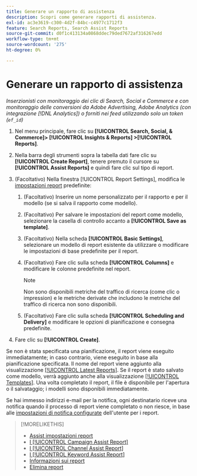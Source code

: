 ```yaml
---
title: Generare un rapporto di assistenza
description: Scopri come generare rapporti di assistenza.
exl-id: ac3e3619-c300-4d2f-84bc-c4977c1712f3
feature: Search Reports, Search Assist Reports
source-git-commit: d0f1c413134a0868ddec79ded7672af316267edd
workflow-type: tm+mt
source-wordcount: '275'
ht-degree: 0%

---
```


# Generare un rapporto di assistenza

*Inserzionisti con monitoraggio dei clic di Search, Social e Commerce e con monitoraggio delle conversioni da Adobe Advertising, Adobe Analytics (con integrazione [!DNL Analytics]) o forniti nei feed utilizzando solo un token (`ef_id`)*

1. Nel menu principale, fare clic su **[!UICONTROL Search, Social, & Commerce]> [!UICONTROL Insights & Reports] >[!UICONTROL Reports]**.

1. Nella barra degli strumenti sopra la tabella dati fare clic su **[!UICONTROL Create Report]**, tenere premuto il cursore su **[!UICONTROL Assist Reports]** e quindi fare clic sul tipo di report.

1. (Facoltativo) Nella finestra [!UICONTROL Report Settings], modifica le [impostazioni report](assist-report-settings.md) predefinite:

   1. (Facoltativo) Inserire un nome personalizzato per il rapporto e per il modello (se si salva il rapporto come modello).

   1. (Facoltativo) Per salvare le impostazioni del report come modello, selezionare la casella di controllo accanto a **[!UICONTROL Save as template]**.

   1. (Facoltativo) Nella scheda **[!UICONTROL Basic Settings]**, selezionare un modello di report esistente da utilizzare o modificare le impostazioni di base predefinite per il report.

   1. (Facoltativo) Fare clic sulla scheda **[!UICONTROL Columns]** e modificare le colonne predefinite nel report.

      >[!NOTE]
      >
      >Non sono disponibili metriche del traffico di ricerca (come clic o impression) e le metriche derivate che includono le metriche del traffico di ricerca non sono disponibili.

   1. (Facoltativo) Fare clic sulla scheda **[!UICONTROL Scheduling and Delivery]** e modificare le opzioni di pianificazione e consegna predefinite.

1. Fare clic su **[!UICONTROL Create]**.

Se non è stata specificata una pianificazione, il report viene eseguito immediatamente; in caso contrario, viene eseguito in base alla pianificazione specificata. Il nome del report viene aggiunto alla visualizzazione [[!UICONTROL Latest Reports]](/help/search-social-commerce/reports/report-about.md). Se il report è stato salvato come modello, verrà aggiunto anche alla visualizzazione [[!UICONTROL Templates]](/help/search-social-commerce/reports/report-about.md). Una volta completato il report, il file è disponibile per l&#39;apertura o il salvataggio; i modelli sono disponibili immediatamente.

Se hai immesso indirizzi e-mail per la notifica, ogni destinatario riceve una notifica quando il processo di report viene completato o non riesce, in base alle [impostazioni di notifica configurate](/help/search-social-commerce/notifications/notification-edit.md) dell&#39;utente per i report.

>[!MORELIKETHIS]
>
>* [Assist impostazioni report](assist-report-settings.md)
>* [I [!UICONTROL Campaign Assist Report]](campaign-assist-report.md)
>* [I [!UICONTROL Channel Assist Report]](channel-assist-report.md)
>* [I [!UICONTROL Keyword Assist Report]](keyword-assist-report.md)
>* [Informazioni sui report](/help/search-social-commerce/reports/report-about.md)
>* [Elimina report](/help/search-social-commerce/reports/management/report-delete.md)
